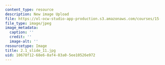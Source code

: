 ```yaml
---
content_type: resource
description: New image Upload
file: https://ol-ocw-studio-app-production.s3.amazonaws.com/courses/15-s21-nuts-and-bolts-of-business-plans-january-iap-2014/10678f1268e68af483a05ee10526e972_2.1_slide_11.jpg
file_type: image/jpeg
image_metadata:
  caption: ''
  credit: ''
  image-alt: ''
resourcetype: Image
title: 2.1_slide_11.jpg
uid: 10678f12-68e6-8af4-83a0-5ee10526e972
---
```

